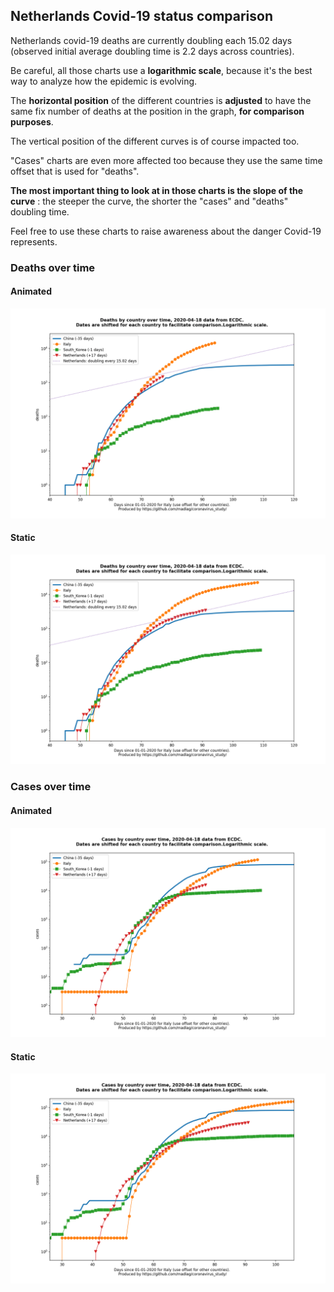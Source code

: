 ## Netherlands Covid-19 status comparison 

Netherlands covid-19 deaths are currently doubling each 15.02 days (observed initial average doubling time is 2.2 days across countries).



Be careful, all those charts use a **logarithmic scale**, because it's the best way to analyze how the epidemic is evolving.
 
The **horizontal position** of the different countries is **adjusted** to have the same fix number of deaths at the position in the graph, **for comparison purposes**.

The vertical position of the different curves is of course impacted too.

"Cases" charts are even more affected too because they use the same time offset that is used for "deaths".

**The most important thing to look at in those charts is the slope of the curve** : the steeper the curve, the shorter the "cases" and "deaths" doubling time.

Feel free to use these charts to raise awareness about the danger Covid-19 represents. 


 
### Deaths over time
 
#### Animated
![Netherlands covid-19 deaths animated chart](https://raw.githubusercontent.com/madlag/coronavirus_study/master/notebooks/graphs/2020-04-18/countries/Netherlands/2020-04-18_Netherlands_deaths.gif "Netherlands covid-19 deaths animated chart")   
 
#### Static
![Netherlands covid-19 deaths static chart](https://raw.githubusercontent.com/madlag/coronavirus_study/master/notebooks/graphs/2020-04-18/countries/Netherlands/2020-04-18_Netherlands_deaths.png "Netherlands covid-19 deaths static chart")   

 
### Cases over time
 
#### Animated
![Netherlands covid-19 cases animated chart](https://raw.githubusercontent.com/madlag/coronavirus_study/master/notebooks/graphs/2020-04-18/countries/Netherlands/2020-04-18_Netherlands_cases.gif "Netherlands covid-19 cases animated chart")   
 
#### Static
![Netherlands covid-19 cases static chart](https://raw.githubusercontent.com/madlag/coronavirus_study/master/notebooks/graphs/2020-04-18/countries/Netherlands/2020-04-18_Netherlands_cases.png "Netherlands covid-19 cases static chart")   


